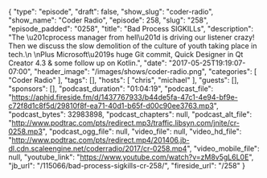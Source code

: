 {
  "type": "episode",
  "draft": false,
  "show_slug": "coder-radio",
  "show_name": "Coder Radio",
  "episode": 258,
  "slug": "258",
  "episode_padded": "0258",
  "title": "Bad Process SIGKILLs",
  "description": "The \u201cprocess manager from hell\u201d is driving our listener crazy! Then we discuss the slow demolition of the culture of youth taking place in tech.\n \nPlus Microsoft\u2019s huge Git commit, Quick Designer in Qt Creator 4.3 & some follow up on Kotlin.",
  "date": "2017-05-25T19:19:07-07:00",
  "header_image": "/images/shows/coder-radio.png",
  "categories": [
    "Coder Radio"
  ],
  "tags": [],
  "hosts": [
    "chris",
    "michael"
  ],
  "guests": [],
  "sponsors": [],
  "podcast_duration": "01:04:19",
  "podcast_file": "https://aphid.fireside.fm/d/1437767933/b44de5fa-47c1-4e94-bf9e-c72f8d1c8f5d/29810f8f-ea71-40d1-b65f-d00c90ee3763.mp3",
  "podcast_bytes": 32983898,
  "podcast_chapters": null,
  "podcast_alt_file": "http://www.podtrac.com/pts/redirect.mp3/traffic.libsyn.com/jnite/cr-0258.mp3",
  "podcast_ogg_file": null,
  "video_file": null,
  "video_hd_file": "http://www.podtrac.com/pts/redirect.mp4/201406.jb-dl.cdn.scaleengine.net/coderradio/2017/cr-0258.mp4",
  "video_mobile_file": null,
  "youtube_link": "https://www.youtube.com/watch?v=zM8v5gL6L0E",
  "jb_url": "/115066/bad-process-sigkills-cr-258/",
  "fireside_url": "/258"
}

